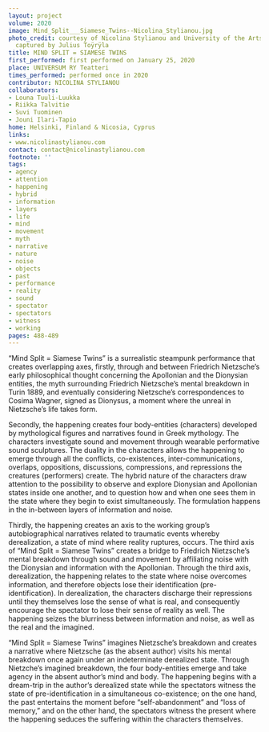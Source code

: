 ```yaml
---
layout: project
volume: 2020
image: Mind_Split___Siamese_Twins--Nicolina_Stylianou.jpg
photo_credit: courtesy of Nicolina Stylianou and University of the Arts Helsinki,
  captured by Julius Toÿrÿla
title: MIND SPLIT = SIAMESE TWINS
first_performed: first performed on January 25, 2020
place: UNIVERSUM RY Teatteri
times_performed: performed once in 2020
contributor: NICOLINA STYLIANOU
collaborators:
- Louna Tuuli-Luukka
- Riikka Talvitie
- Suvi Tuominen
- Jouni Ilari-Tapio
home: Helsinki, Finland & Nicosia, Cyprus
links:
- www.nicolinastylianou.com
contact: contact@nicolinastylianou.com
footnote: ''
tags:
- agency
- attention
- happening
- hybrid
- information
- layers
- life
- mind
- movement
- myth
- narrative
- nature
- noise
- objects
- past
- performance
- reality
- sound
- spectator
- spectators
- witness
- working
pages: 488-489
---
```

“Mind Split = Siamese Twins” is a surrealistic steampunk performance that creates overlapping axes, firstly, through and between Friedrich Nietzsche’s early philosophical thought concerning the Apollonian and the Dionysian entities, the myth surrounding Friedrich Nietzsche’s mental breakdown in Turin 1889, and eventually considering Nietzsche’s correspondences to Cosima Wagner, signed as Dionysus, a moment where the unreal in Nietzsche’s life takes form. 

  

Secondly, the happening creates four body-entities (characters) developed by mythological figures and narratives found in Greek mythology. The characters investigate sound and movement through wearable performative sound sculptures. The duality in the characters allows the happening to emerge through all the conflicts, co-existences, inter-communications, overlaps, oppositions, discussions, compressions, and repressions the creatures (performers) create. The hybrid nature of the characters draw attention to the possibility to observe and explore Dionysian and Apollonian states inside one another, and to question how and when one sees them in the state where they begin to exist simultaneously. The formulation happens in the in-between layers of information and noise.

Thirdly, the happening creates an axis to the working group’s autobiographical narratives related to traumatic events whereby derealization, a state of mind where reality ruptures, occurs. The third axis of “Mind Split = Siamese Twins” creates a bridge to Friedrich Nietzsche’s mental breakdown through sound and movement by affiliating noise with the Dionysian and information with the Apollonian. Through the third axis, derealization, the happening relates to the state where noise overcomes information, and therefore objects lose their identification (pre-identification).  In derealization, the characters discharge their repressions until they themselves lose the sense of what is real, and consequently encourage the spectator to lose their sense of reality as well. The happening seizes the blurriness between information and noise, as well as the real and the imagined. 

“Mind Split = Siamese Twins” imagines Nietzsche’s breakdown and creates a narrative where Nietzsche (as the absent author) visits his mental breakdown once again under an indeterminate derealized state. Through Nietzche’s imagined breakdown, the four body-entities emerge and take agency in the absent author’s mind and body. The happening begins with a dream-trip in the author’s derealized state while the spectators witness the state of pre-identification in a simultaneous co-existence; on the one hand, the past entertains the moment before “self-abandonment” and “loss of memory,” and on the other hand, the spectators witness the present where the happening seduces the suffering within the characters themselves.